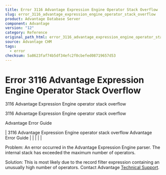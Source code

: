 ```yaml
---
title: Error 3116 Advantage Expression Engine Operator Stack Overflow
slug: error_3116_advantage_expression_engine_operator_stack_overflow
product: Advantage Database Server
component: Advantage
version: "12"
category: Reference
original_path_html: error_3116_advantage_expression_engine_operator_stack_overflow.htm
source: Advantage CHM
tags:
  - error
checksum: 5a8623faf74b5df34efc2f0cbefed08719657d53
---
```


# Error 3116 Advantage Expression Engine Operator Stack Overflow

3116 Advantage Expression Engine operator stack overflow

3116 Advantage Expression Engine operator stack overflow

Advantage Error Guide

| 3116 Advantage Expression Engine operator stack overflow  Advantage Error Guide |  |  |  |  |

Problem: An error occurred in the Advantage Expression Engine parser. The internal stack has exceeded the maximum number of operators.

Solution: This is most likely due to the record filter expression containing an unusually high number of operators. Contact Advantage [Technical Support](master_technical_support_u_s__and_canada.md).
